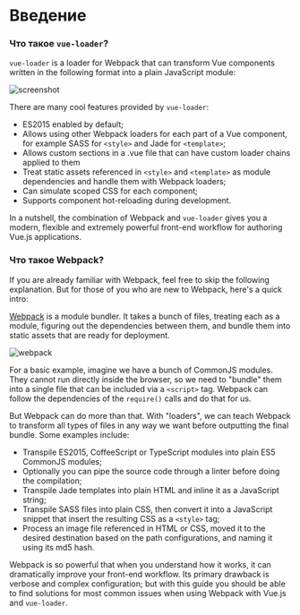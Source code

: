 # Введение

### Что такое `vue-loader`?

`vue-loader` is a loader for Webpack that can transform Vue components written in the following format into a plain JavaScript module:

![screenshot](http://blog.evanyou.me/images/vue-component.png)

There are many cool features provided by `vue-loader`:

- ES2015 enabled by default;
- Allows using other Webpack loaders for each part of a Vue component, for example SASS for `<style>` and Jade for `<template>`;
- Allows custom sections in a .vue file that can have custom loader chains applied to them
- Treat static assets referenced in `<style>` and `<template>` as module dependencies and handle them with Webpack loaders;
- Can simulate scoped CSS for each component;
- Supports component hot-reloading during development.

In a nutshell, the combination of Webpack and `vue-loader` gives you a modern, flexible and extremely powerful front-end workflow for authoring Vue.js applications.

### Что такое Webpack?

If you are already familiar with Webpack, feel free to skip the following explanation. But for those of you who are new to Webpack, here's a quick intro:

[Webpack](http://webpack.github.io/) is a module bundler. It takes a bunch of files, treating each as a module, figuring out the dependencies between them, and bundle them into static assets that are ready for deployment.

![webpack](http://webpack.github.io/assets/what-is-webpack.png)

For a basic example, imagine we have a bunch of CommonJS modules. They cannot run directly inside the browser, so we need to "bundle" them into a single file that can be included via a `<script>` tag. Webpack can follow the dependencies of the `require()` calls and do that for us.

But Webpack can do more than that. With "loaders", we can teach Webpack to transform all types of files in any way we want before outputting the final bundle. Some examples include:

- Transpile ES2015, CoffeeScript or TypeScript modules into plain ES5 CommonJS modules;
- Optionally you can pipe the source code through a linter before doing the compilation;
- Transpile Jade templates into plain HTML and inline it as a JavaScript string;
- Transpile SASS files into plain CSS, then convert it into a JavaScript snippet that insert the resulting CSS as a `<style>` tag;
- Process an image file referenced in HTML or CSS, moved it to the desired destination based on the path configurations, and naming it using its md5 hash.

Webpack is so powerful that when you understand how it works, it can dramatically improve your front-end workflow. Its primary drawback is verbose and complex configuration; but with this guide you should be able to find solutions for most common issues when using Webpack with Vue.js and `vue-loader`.
